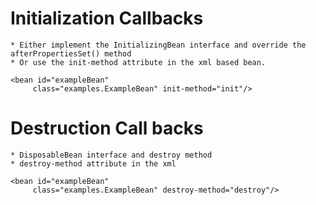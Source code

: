 # Initialization Callbacks
	
	* Either implement the InitializingBean interface and override the afterPropertiesSet() method
	* Or use the init-method attribute in the xml based bean.
	
	<bean id="exampleBean" 
         class="examples.ExampleBean" init-method="init"/>
	
# Destruction Call backs

	* DisposableBean interface and destroy method
	* destroy-method attribute in the xml
	
	<bean id="exampleBean"
         class="examples.ExampleBean" destroy-method="destroy"/>